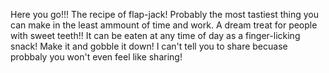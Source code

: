 Here you go!!! The recipe of flap-jack! Probably the most tastiest thing you can make in the least ammount of time and work. A dream treat for people with sweet teeth!! It can be eaten at any time of day as a finger-licking snack! Make it and gobble it down! I can't tell you to share becuase probbaly you won't even feel like sharing!